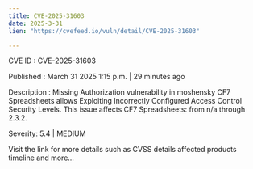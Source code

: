 ```yaml
---
title: CVE-2025-31603
date: 2025-3-31
lien: "https://cvefeed.io/vuln/detail/CVE-2025-31603"

---
```


CVE ID : CVE-2025-31603

Published :  March 31
2025
1:15 p.m. | 29 minutes ago

Description : Missing Authorization vulnerability in moshensky CF7 Spreadsheets allows Exploiting Incorrectly Configured Access Control Security Levels. This issue affects CF7 Spreadsheets: from n/a through 2.3.2.

Severity: 5.4 | MEDIUM

Visit the link for more details
such as CVSS details
affected products
timeline
and more...
